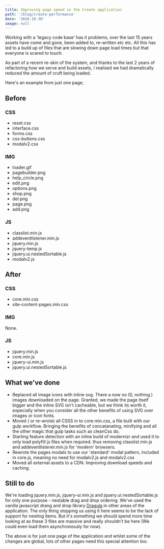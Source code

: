 ```yaml
---
title: Improving page speed in the Create application
path: '/blog/create-performance'
date: '2016-10-30'
image: null
---
```


Working with a 'legacy code base' has it problems, over the last 15 years assets have come and gone, been added to, re-written etc etc. All this has led to a build up of files that are slowing down page load times but that everyone is scared to touch.

As part of a recent re-skin of the system, and thanks to the last 2 years of refactoring how we serve and build assets, I realised we had dramatically reduced the amount of cruft being loaded.

Here's an example from just one page;

## Before

### CSS

- reset.css
- interface.css
- forms.css
- css-buttons.css
- modalv2.css

### IMG

- loader.gif
- pagebuilder.png
- help_circle.png
- edit.png
- options.png
- shop.png
- del.png
- page.png
- add.png

### JS

- classlist.min.js
- addeventlistener.min.js
- jquery.min.js
- jquery-temp.js
- jquery.ui.nestedSortable.js
- modalv2.js

## After

### CSS

- core.min.css
- site-content-pages.min.css

### IMG

None.

### JS

- jquery.min.js
- core.min.js
- jquery-ui.min.js
- jquery.ui.nestedSortable.js

## What we've done

- Replaced all image icons with inline svg. There a now no (0, nothing.) images downloaded on the page. Granted, we made the page itself bigger and the inline SVG isn't cacheable, but we think its worth it, expecially when you consider all the other benefits of using SVG over images or icon fonts.
- Moved ( or re-wrote) all CSSS in to core.min.css, a file built with our gulp workflow. Bringing the benefits of concatanating, minifying and all the other magic that gulp tasks such as cleanCss do.
- Starting feature detection with an inline build of modernizr and used it to only load polyfill js files when required. thus removing classlist.min.js and addeventlistener.min.js for 'modern' browsers.
- Rewrote the pages modals to use our 'standard' modal pattern, included in core.js, meaning no need for modalv2.js and modalv2.css
- Moved all external assets to a CDN. Improving download speeds and caching.

## Still to do

We're loading jquery.min.js, jquery-ui.min.js and jquery.ui.nestedSortable.js for only one purpose - nestable drag and drop ordering. We've used the vanilla javascript drang and drop library [Dragula](https://bevacqua.github.io/dragula/) in other areas of the application. The only thing stopping us using it here seems to be the lack of support for nesting items. But it's something we should spend more time looking at as these 3 files are massive and really shouldn't be here (We could even load them asynchronously for now).

The above is for just one page of the application and whilst some of the changes are global, lots of other pages need this special attention too.
